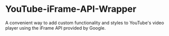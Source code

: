 # YouTube-iFrame-API-Wrapper
A convenient way to add custom functionality and styles to YouTube's video player using the iFrame API provided by Google.
